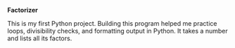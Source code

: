 **Factorizer**

This is my first Python project. Building this program helped me practice loops, divisibility checks, and formatting output in Python. It takes a number and lists all its factors.
